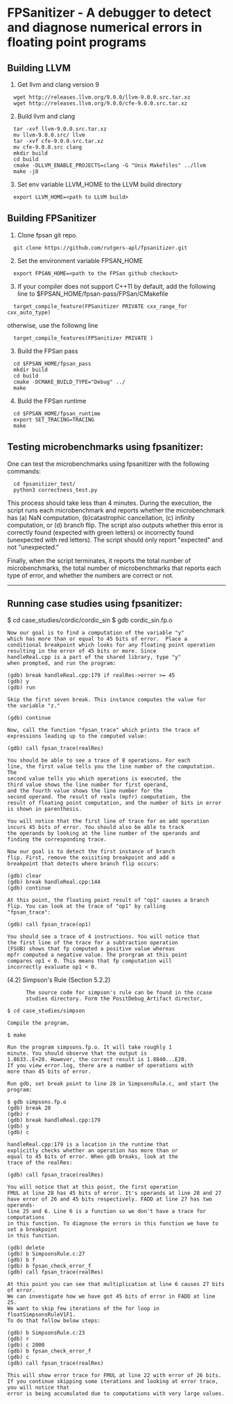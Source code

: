 FPSanitizer - A debugger to detect and diagnose numerical errors in floating point programs
======

Building LLVM
------

1. Get llvm and clang version 9

```
  wget http://releases.llvm.org/9.0.0/llvm-9.0.0.src.tar.xz
  wget http://releases.llvm.org/9.0.0/cfe-9.0.0.src.tar.xz
```

2. Build llvm and clang

```
  tar -xvf llvm-9.0.0.src.tar.xz
  mv llvm-9.0.0.src/ llvm
  tar -xvf cfe-9.0.0.src.tar.xz
  mv cfe-9.0.0.src clang
  mkdir build
  cd build
  cmake -DLLVM_ENABLE_PROJECTS=clang -G "Unix Makefiles" ../llvm
  make -j8

```

3. Set env variable LLVM_HOME to the LLVM build directory
```
  export LLVM_HOME=<path to LLVM build>
```

Building FPSanitizer
------

1. Clone fpsan git repo.
```
  git clone https://github.com/rutgers-apl/fpsanitizer.git

```

2. Set the environment variable FPSAN_HOME

```
  export FPSAN_HOME=<path to the FPSan github checkout>

```


3. If your compiler does not support C++11 by default, add the following line to $FPSAN_HOME/fpsan-pass/FPSan/CMakefile

```
  target_compile_feature(FPSanitizer PRIVATE cxx_range_for cxx_auto_type)

```

otherwise, use the followng line

```
  target_compile_features(FPSanitizer PRIVATE )

```

3. Build the FPSan pass

```
  cd $FPSAN_HOME/fpsan_pass
  mkdir build
  cd build
  cmake -DCMAKE_BUILD_TYPE="Debug" ../
  make

```


4. Build the FPSan runtime

```
  cd $FPSAN_HOME/fpsan_runtime
  export SET_TRACING=TRACING
  make

```


Testing microbenchmarks using fpsanitizer:
------

One can test the microbenchmarks using
fpsanitizer with the following commands: 

```
  cd fpsanitizer_test/
  python3 correctness_test.py

```	  

This process should take less than 4 minutes. During the execution,
the script runs each microbenchmark and reports whether the
microbenchmark has (a) NaN computation, (b)catastrophic cancellation,
(c) infinity computation, or (d) branch flip. The script also outputs
whether this error is correctly found (expected with green letters) or
incorrectly found (unexpected with red letters). The script should
only report "expected" and not "unexpected."

Finally, when the script terminates, it reports the total number of
microbenchmarks, the total number of microbenchmarks that reports each
type of error, and whether the numbers are correct or not.

------
Running case studies using fpsanitizer:
------

 $ cd case_studies/cordic/cordic_sin
 $ gdb cordic_sin.fp.o

    Now our goal is to find a computation of the variable "y"
    which has more than or equal to 45 bits of error.  Place a
    conditional breakpoint which looks for any floating point operation
    resulting in the error of 45 bits or more. Since
    handleReal.cpp is a part of the shared library, type "y"
    when prompted, and run the program:

    (gdb) break handleReal.cpp:179 if realRes->error >= 45
    (gdb) y
    (gdb) run

    Skip the first seven break. This instance computes the value for
    the variable "z." 

    (gdb) continue

    Now, call the function "fpsan_trace" which prints the trace of
    expressions leading up to the computed value:

    (gdb) call fpsan_trace(realRes)

    You should be able to see a trace of 8 operations. For each
    line, the first value tells you the line number of the computation. The
    second value tells you which operations is executed, the
    third value shows the line number for first operand,
    and the fourth value shows the line number for the
    second operand. The result of reals (mpfr) computation, the
    result of floating point computation, and the number of bits in error
    is shown in parenthesis.

    You will notice that the first line of trace for an add operation
    incurs 45 bits of error. You should also be able to track
    the operands by looking at the line number of the operands and
    finding the corresponding trace.

    Now our goal is to detect the first instance of branch
    flip. First, remove the exisiting breakpoint and add a
    breakpoint that detects where branch flip occurs:

    (gdb) clear
    (gdb) break handleReal.cpp:144
    (gdb) continue

    At this point, the floating point result of "op1" causes a branch
    flip. You can look at the trace of "op1" by calling
    "fpsan_trace":

    (gdb) call fpsan_trace(op1)

    You should see a trace of 4 instructions. You will notice that
    the first line of the trace for a subtraction operation
    (FSUB) shows that fp computed a positive value whereas
    mpfr computed a negative value. The prorgram at this point
    compares op1 < 0. This means that fp computation will
    incorrectly evaluate op1 < 0.


(4.2) Simpson's Rule (Section 5.2.2)

          The source code for simpson's rule can be found in the ccase
          studies directory. Form the PositDebug_Artifact director,

    $ cd case_studies/simpson

    Compile the program,

    $ make

    Run the program simpsons.fp.o. It will take roughly 1
    minute. You should observe that the output is
    1.8633..E+20. However, the correct result is 1.8840...E20. 
    If you view error.log, there are a number of operations with  
    more than 45 bits of error.

    Run gdb, set break point to line 28 in SimpsonsRule.c, and start the program:

    $ gdb simpsons.fp.o
    (gdb) break 28
    (gdb) r
    (gdb) break handleReal.cpp:179
    (gdb) y
    (gdb) c

    handleReal.cpp:179 is a location in the runtime that
    explicitly checks whether an operation has more than or
    equal to 45 bits of error. When gdb breaks, look at the
    trace of the realRes:

    (gdb) call fpsan_trace(realRes)

    You will notice that at this point, the first operation
    FMUL at line 28 has 45 bits of error. It's operands at line 28 and 27 
    have error of 26 and 45 bits respectively. FADD at line 27 has two operands- 
    line 25 and 6. Line 6 is a function so we don't have a trace for computations 
    in this function. To diagnose the errors in this function we have to set a breakpoint
    in this function. 
    
    (gdb) delete
    (gdb) b SimpsonsRule.c:27
    (gdb) b f
    (gdb) b fpsan_check_error_f
    (gdb) call fpsan_trace(realRes)

    At this point you can see that multiplication at line 6 causes 27 bits of error. 
    We can investigate how we have got 45 bits of error in FADD at line 25. 
    We want to skip few iterations of the for loop in floatSimpsonsRuleV1F1. 
    To do that follow below steps:

    (gdb) b SimpsonsRule.c:23
    (gdb) r 
    (gdb) c 2000
    (gdb) b fpsan_check_error_f
    (gdb) c
    (gdb) call fpsan_trace(realRes)

    This will show error trace for FMUL at line 22 with error of 26 bits.
    If you continue skipping some iterations and looking at error trace, you will notice that 
    error is being accumulated due to computations with very large values.
